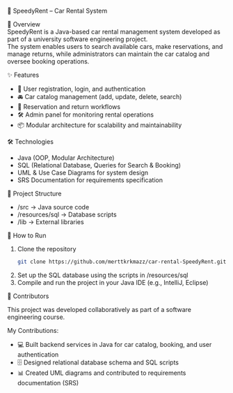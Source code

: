 🚗 SpeedyRent – Car Rental System

📌 Overview  
SpeedyRent is a Java-based car rental management system developed as part of a university software engineering project.  
The system enables users to search available cars, make reservations, and manage returns, while administrators can maintain the car catalog and oversee booking operations.  

✨ Features  
- 🔑 User registration, login, and authentication  
- 🚘 Car catalog management (add, update, delete, search)  
- 📅 Reservation and return workflows  
- 🛠️ Admin panel for monitoring rental operations  
- 📦 Modular architecture for scalability and maintainability  

🛠️ Technologies  
- Java (OOP, Modular Architecture)  
- SQL (Relational Database, Queries for Search & Booking)  
- UML & Use Case Diagrams for system design  
- SRS Documentation for requirements specification  

📂 Project Structure  
- /src            → Java source code
- /resources/sql  → Database scripts
- /lib            → External libraries

🚀 How to Run  
1. Clone the repository  
   ```bash
   git clone https://github.com/merttkrkmazz/car-rental-SpeedyRent.git
2.	Set up the SQL database using the scripts in /resources/sql
3.	Compile and run the project in your Java IDE (e.g., IntelliJ, Eclipse)

👥 Contributors

This project was developed collaboratively as part of a software engineering course.

My Contributions:
-	💻 Built backend services in Java for car catalog, booking, and user authentication
-	🗄️ Designed relational database schema and SQL scripts
-   📊 Created UML diagrams and contributed to requirements documentation (SRS)


